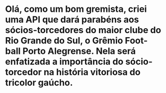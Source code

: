 # Olá, como um bom gremista, criei uma API que dará parabéns aos sócios-torcedores do maior clube do Rio Grande do Sul, o Grêmio Foot-ball Porto Alegrense. Nela será enfatizada a importância do sócio-torcedor na história vitoriosa do tricolor gaúcho.
